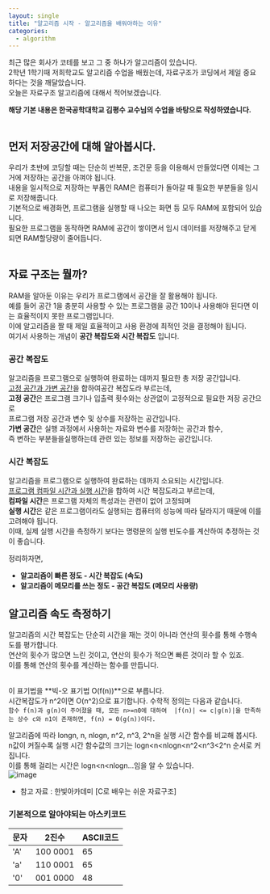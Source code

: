 ```yaml
---
layout: single
title: "알고리즘 시작 - 알고리즘을 배워야하는 이유"
categories:
  - algorithm
---
```


최근 많은 회사가 코테를 보고 그 중 하나가 알고리즘이 있습니다. <br>
2학년 1학기때 저희학교도 알고리즘 수업을 배웠는데, 자료구조가 코딩에서 제일 중요하다는 것을 깨달았습니다. <br>
오늘은 자료구조 알고리즘에 대해서 적어보겠습니다. <br>

**해당 기본 내용은 한국공학대학교 김평수 교수님의 수업을 바탕으로 작성하였습니다.**<br><br>

## 먼저 저장공간에 대해 알아봅시다.
우리가 초반에 코딩할 때는 단순히 반복문, 조건문 등을 이용해서 만들었다면 이제는 그거에 저장하는 공간을 아껴야 됩니다. <br>
내용을 일시적으로 저장하는 부품인 RAM은 컴퓨터가 돌아갈 때 필요한 부분들을 임시로 저장해줍니다. <br>
기본적으로 배경화면, 프로그램을 실행할 때 나오는 화면 등 모두 RAM에 포함되어 있습니다. <br>
필요한 프로그램을 동작하면 RAM에 공간이 쌓이면서 임시 데이터를 저장해주고 닫게 되면 RAM할당량이 줄어듭니다. <br> <br>

## 자료 구조는 뭘까?
RAM을 알아둔 이유는 우리가 프로그램에서 공간을 잘 활용해야 됩니다. <br>
예를 들어 공간 1을 충분히 사용할 수 있는 프로그램을 공간 10이나 사용해야 된다면 이는 효율적이지 못한 프로그램입니다. <br>
이에 알고리즘을 짤 때 제일 효율적이고 사용 환경에 최적인 것을 결정해야 됩니다. <br>
여기서 사용하는 개념이 **공간 복잡도와 시간 복잡도** 입니다. <br>

### 공간 복잡도
알고리즘을 프로그램으로 실행하여 완료하는 데까지 필요한 총 저장 공간입니다. <br>
<U>고정 공간과 가변 공간</U>을 합하여공간 복잡도라 부르는데, <br>
**고정 공간**은 프로그램 크기나 입출력 횟수와는 상관없이 고정적으로 필요한 저장 공간으로 <br>
프로그램 저장 공간과 변수 및 상수를 저장하는 공간입니다. <br>
**가변 공간**은 실행 과정에서 사용하는 자료와 변수를 저장하는 공간과 함수, <br>
즉 변하는 부분들을실행하는데 관련 있는 정보를 저장하는 공간입니다. <br>

### 시간 복잡도
알고리즘을 프로그램으로 실행하여 완료하는 데까지 소요되는 시간입니다. <br>
<U>프로그램 컴파일 시간과 실행 시간</U>을 합하여 시간 복잡도라고 부르는데, <br>
**컴파일 시간**은 프로그램 자체의 특성과는 관련이 없어 고정되며 <br>
**실행 시간**은 같은 프로그램이라도 실행되는 컴퓨터의 성능에 따라 달라지기 때문에 이를 고려해야 됩니다. <br>
이때, 실제 실행 시간을 측정하기 보다는 명령문의 실행 빈도수를 계산하여 추정하는 것이 좋습니다. <br>

정리하자면, 
- **알고리즘이 빠른 정도 - 시간 복잡도 (속도)**
- **알고리즘이 메모리를 쓰는 정도 - 공간 복잡도 (메모리 사용량)**

## 알고리즘 속도 측정하기
알고리즘의 시간 복잡도는 단순히 시간을 재는 것이 아니라 연산의 횟수를 통해 수행속도를 평가합니다. <br>
연산의 횟수가 많으면 느린 것이고, 연산의 횟수가 적으면 빠른 것이라 할 수 있죠. <br>
이를 통해 연산의 횟수를 계산하는 함수를 만듭니다. <br> <br>

이 표기법을 **빅-오 표기법 O(f(n))**으로 부릅니다. <br>
시간복잡도가 n^2이면 O(n^2)으로 표기합니다. 수학적 정의는 다음과 같습니다. <br>
``함수 f(n)과 g(n)이 주어졌을 때, 모든 n>=n0에 대하여 
|f(n)| <= c|g(n)|을 만족하는 상수 c와 n1이 존재하면, f(n) = 0(g(n))이다.``

알고리즘에 따라 longn, n, nlogn, n^2, n^3, 2^n을 실행 시간 함수를 비교해 봅시다. <br>
n값이 커질수록 실행 시간 함수값의 크기는 logn<n<nlogn<n^2<n^3<2^n 순서로 커집니다. <br>
이를 통해 걸리는 시간은 logn<n<nlogn...임을 알 수 있습니다. <br>
![image](https://user-images.githubusercontent.com/81789003/176360559-ed853fe9-ef0c-4f27-afb1-2fd2059ea742.png)

- 참고 자료 : 한빛아카데미 [C로 배우는 쉬운 자료구조]

### 기본적으로 알아야되는 아스키코드

|문자|2진수|ASCII코드|
|---|---|---|
|'A'|100 0001|65|
|'a'|110 0001|65|
|'0'|001 0000|48|

